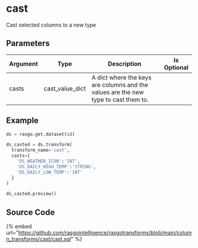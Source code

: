 

# cast

Cast selected columns to a new type


## Parameters

| Argument |      Type       |                                    Description                                     | Is Optional |
| -------- | --------------- | ---------------------------------------------------------------------------------- | ----------- |
| casts    | cast_value_dict | A dict where the keys are columns and the values are the new type to cast them to. |             |


## Example

```python
ds = rasgo.get.dataset(id)

ds_casted = ds.transform(
  transform_name='cast',
  casts={
    'DS_WEATHER_ICON':'INT',
    'DS_DAILY_HIGH_TEMP':'STRING',
    'DS_DAILY_LOW_TEMP':'INT'
  }
)

ds_casted.preview()

```

## Source Code

{% embed url="https://github.com/rasgointelligence/rasgotransforms/blob/main/column_transforms/cast/cast.sql" %}

